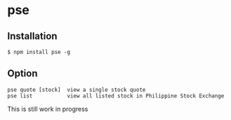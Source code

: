 # pse

## Installation
    $ npm install pse -g

## Option
```
pse quote [stock]  view a single stock quote
pse list           view all listed stock in Philippine Stock Exchange
```

This is still work in progress
